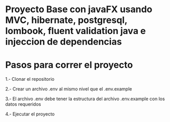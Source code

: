 # Proyecto Base con javaFX usando MVC, hibernate, postgresql, lombook, fluent validation java e injeccion de dependencias

# Pasos para correr el proyecto

1.- Clonar el repositorio

2.- Crear un archivo .env al mismo nivel que el .env.example

3.- El archivo .env debe tener la estructura del archivo .env.example con los datos requeridos

4.- Ejecutar el proyecto
